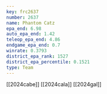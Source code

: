 ```yaml
---
key: frc2637
number: 2637
name: Phantom Catz
epa_end: 6.98
auto_epa_end: 1.42
teleop_epa_end: 4.86
endgame_epa_end: 0.7
winrate: 0.3793
district_epa_rank: 1527
district_epa_percentile: 0.1521
type: Team
---
```

[[2024cabe]]
[[2024cala]]
[[2024gal]]
